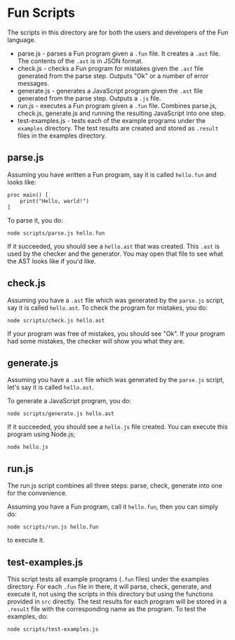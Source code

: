 # Fun Scripts

The scripts in this directory are for both the users and developers of the Fun language.

* parse.js - parses a Fun program given a `.fun` file. It creates a `.ast` file. The contents of the `.ast` is in
JSON format.
* check.js - checks a Fun program for mistakes given the `.ast` file generated from the parse step. Outputs "Ok" or a
number of error messages.
* generate.js - generates a JavaScript program given the `.ast` file generated from the parse step. Outputs a `.js` file.
* run.js - executes a Fun program given a `.fun` file. Combines parse.js, check.js, generate.js and running the resulting JavaScript into one step.
* test-examples.js - tests each of the example programs under the `examples` directory. The test results are created and stored as `.result` files in the examples directory.

## parse.js

Assuming you have written a Fun program, say it is called `hello.fun` and looks like:

```
proc main() [
    print("Hello, world!")
]
```

To parse it, you do:

```
node scripts/parse.js hello.fun
```

If it succeeded, you should see a `hello.ast` that was created. This `.ast` is used by the checker
and the generator. You may open that file to see what the AST looks like if you'd like.

## check.js

Assuming you have a `.ast` file which was generated by the `parse.js` script, say it is called `hello.ast`.
To check the program for mistakes, you do:

```
node scripts/check.js hello.ast
```

If your program was free of mistakes, you should see "Ok". If your program had some mistakes, the checker will
show you what they are.

## generate.js

Assuming you have a `.ast` file which was generated by the `parse.js` script, let's say it is called `hello.ast`.

To generate a JavaScript program, you do:

```
node scripts/generate.js hello.ast
```

If it succeeded, you should see a `hello.js` file created. You can execute this program using Node.js;

```
node hello.js
```

## run.js

The run.js script combines all three steps: parse, check, generate into one for the convenience.

Assuming you have a Fun program, call it `hello.fun`, then you can simply do:

```
node scripts/run.js hello.fun
```

to execute it.

## test-examples.js

This script tests all example programs (`.fun` files) under the examples directory. For each
`.fun` file in there, it will parse, check, generate, and execute it, not using the scripts
in this directory but using the functions provided in `src` directly. The test results for
each program will be stored in a `.result` file with the corresponding
name as the program. To test the examples, do:

```
node scripts/test-examples.js
```